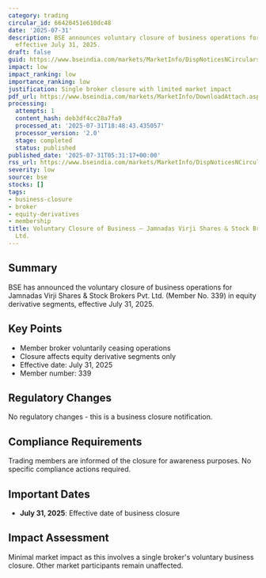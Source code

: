 ```yaml
---
category: trading
circular_id: 66420451e610dc48
date: '2025-07-31'
description: BSE announces voluntary closure of business operations for member broker
  effective July 31, 2025.
draft: false
guid: https://www.bseindia.com/markets/MarketInfo/DispNoticesNCirculars.aspx?Noticeid={AEB9AB90-82F2-47E4-86E4-7340A2EEE735}&noticeno=20250731-3&dt=07/31/2025&icount=3&totcount=60&flag=0
impact: low
impact_ranking: low
importance_ranking: low
justification: Single broker closure with limited market impact
pdf_url: https://www.bseindia.com/markets/MarketInfo/DownloadAttach.aspx?id=20250731-3&attachedId=
processing:
  attempts: 1
  content_hash: deb3df4cc28a7fa9
  processed_at: '2025-07-31T18:48:43.435057'
  processor_version: '2.0'
  stage: completed
  status: published
published_date: '2025-07-31T05:31:17+00:00'
rss_url: https://www.bseindia.com/markets/MarketInfo/DispNoticesNCirculars.aspx?Noticeid={AEB9AB90-82F2-47E4-86E4-7340A2EEE735}&noticeno=20250731-3&dt=07/31/2025&icount=3&totcount=60&flag=0
severity: low
source: bse
stocks: []
tags:
- business-closure
- broker
- equity-derivatives
- membership
title: Voluntary Closure of Business – Jamnadas Virji Shares & Stock Brokers Pvt.
  Ltd.
---
```


## Summary

BSE has announced the voluntary closure of business operations for Jamnadas Virji Shares & Stock Brokers Pvt. Ltd. (Member No. 339) in equity derivative segments, effective July 31, 2025.

## Key Points

- Member broker voluntarily ceasing operations
- Closure affects equity derivative segments only
- Effective date: July 31, 2025
- Member number: 339

## Regulatory Changes

No regulatory changes - this is a business closure notification.

## Compliance Requirements

Trading members are informed of the closure for awareness purposes. No specific compliance actions required.

## Important Dates

- **July 31, 2025**: Effective date of business closure

## Impact Assessment

Minimal market impact as this involves a single broker's voluntary business closure. Other market participants remain unaffected.